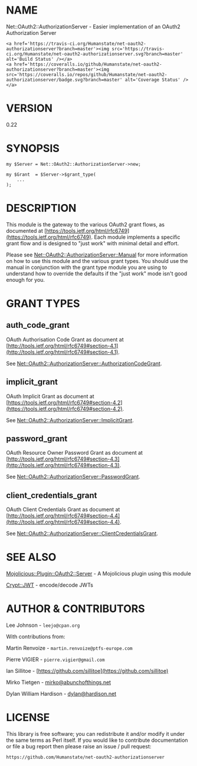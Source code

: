 # NAME

Net::OAuth2::AuthorizationServer - Easier implementation of an OAuth2
Authorization Server

<div>

    <a href='https://travis-ci.org/Humanstate/net-oauth2-authorizationserver?branch=master'><img src='https://travis-ci.org/Humanstate/net-oauth2-authorizationserver.svg?branch=master' alt='Build Status' /></a>
    <a href='https://coveralls.io/github/Humanstate/net-oauth2-authorizationserver?branch=master'><img src='https://coveralls.io/repos/github/Humanstate/net-oauth2-authorizationserver/badge.svg?branch=master' alt='Coverage Status' /></a>
</div>

# VERSION

0.22

# SYNOPSIS

    my $Server = Net::OAuth2::AuthorizationServer->new;

    my $Grant  = $Server->$grant_type(
        ...
    );

# DESCRIPTION

This module is the gateway to the various OAuth2 grant flows, as documented
at [https://tools.ietf.org/html/rfc6749](https://tools.ietf.org/html/rfc6749). Each module implements a specific
grant flow and is designed to "just work" with minimal detail and effort.

Please see [Net::OAuth2::AuthorizationServer::Manual](https://metacpan.org/pod/Net::OAuth2::AuthorizationServer::Manual) for more information
on how to use this module and the various grant types. You should use the manual
in conjunction with the grant type module you are using to understand how to
override the defaults if the "just work" mode isn't good enough for you.

# GRANT TYPES

## auth\_code\_grant

OAuth Authorisation Code Grant as document at [http://tools.ietf.org/html/rfc6749#section-4.1](http://tools.ietf.org/html/rfc6749#section-4.1).

See [Net::OAuth2::AuthorizationServer::AuthorizationCodeGrant](https://metacpan.org/pod/Net::OAuth2::AuthorizationServer::AuthorizationCodeGrant).

## implicit\_grant

OAuth Implicit Grant as document at [https://tools.ietf.org/html/rfc6749#section-4.2](https://tools.ietf.org/html/rfc6749#section-4.2).

See [Net::OAuth2::AuthorizationServer::ImplicitGrant](https://metacpan.org/pod/Net::OAuth2::AuthorizationServer::ImplicitGrant).

## password\_grant

OAuth Resource Owner Password Grant as document at [http://tools.ietf.org/html/rfc6749#section-4.3](http://tools.ietf.org/html/rfc6749#section-4.3).

See [Net::OAuth2::AuthorizationServer::PasswordGrant](https://metacpan.org/pod/Net::OAuth2::AuthorizationServer::PasswordGrant).

## client\_credentials\_grant

OAuth Client Credentials Grant as document at [http://tools.ietf.org/html/rfc6749#section-4.4](http://tools.ietf.org/html/rfc6749#section-4.4).

See [Net::OAuth2::AuthorizationServer::ClientCredentialsGrant](https://metacpan.org/pod/Net::OAuth2::AuthorizationServer::ClientCredentialsGrant).

# SEE ALSO

[Mojolicious::Plugin::OAuth2::Server](https://metacpan.org/pod/Mojolicious::Plugin::OAuth2::Server) - A Mojolicious plugin using this module

[Crypt::JWT](https://metacpan.org/pod/Crypt::JWT) - encode/decode JWTs

# AUTHOR & CONTRIBUTORS

Lee Johnson - `leejo@cpan.org`

With contributions from:

Martin Renvoize - `martin.renvoize@ptfs-europe.com`

Pierre VIGIER - `pierre.vigier@gmail.com`

Ian Sillitoe - [https://github.com/sillitoe](https://github.com/sillitoe)

Mirko Tietgen - [mirko@abunchofthings.net](https://metacpan.org/pod/mirko@abunchofthings.net)

Dylan William Hardison - [dylan@hardison.net](https://metacpan.org/pod/dylan@hardison.net)

# LICENSE

This library is free software; you can redistribute it and/or modify it under
the same terms as Perl itself. If you would like to contribute documentation
or file a bug report then please raise an issue / pull request:

    https://github.com/Humanstate/net-oauth2-authorizationserver
